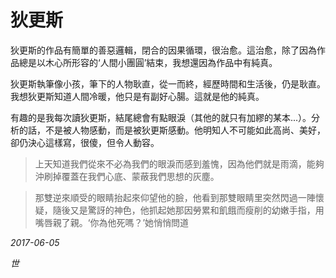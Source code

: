 # 狄更斯  

狄更斯的作品有簡單的善惡邏輯，閉合的因果循環，很治愈。這治愈，除了因為作品總是以木心所形容的‘人間小團圓’結束，我想還因為作品中有純真。

狄更斯執筆像小孩，筆下的人物耿直，從一而終，經歷時間和生活後，仍是耿直。我想狄更斯知道人間冷暖，他只是有副好心腸。這就是他的純真。

有趣的是我每次讀狄更斯，結尾總會有點眼淚（其他的就只有加繆的某本...）。分析的話，不是被人物感動，而是被狄更斯感動。他明知人不可能如此高尚、美好，卻仍決心這樣寫，很傻，但令人動容。

> 上天知道我們從來不必為我們的眼淚而感到羞愧，因為他們就是雨滴，能夠沖刷掉覆蓋在我們心底、蒙蔽我們思想的灰塵。

> 那雙逆來順受的眼睛抬起來仰望他的臉，他看到那雙眼睛里突然閃過一陣懷疑，隨後又是驚訝的神色，他抓起她那因勞累和飢餓而瘦削的幼嫩手指，用嘴唇親了親。‘你為他死嗎？’她悄悄問道

*2017-06-05*

*世*
